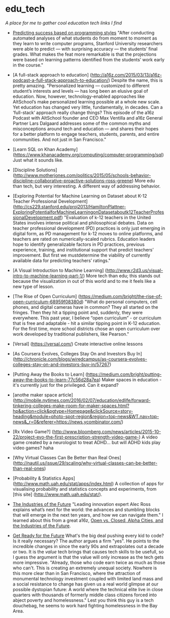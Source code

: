 # edu_tech

_A place for me to gather cool education tech links I find_

* [Predicting success based on programming styles](https://ed.stanford.edu/news/stanford-study-shows-success-different-learning-styles-computer-science-class)
"After conducting automated analyses of what students do from moment to moment as they learn to write computer programs, Stanford University researchers were able to predict — with surprising accuracy — the students’ final grades. What makes the feat more remarkable is that the projections were based on learning patterns identified from the students’ work early in the course."

* [A full-stack approach to education] (http://a16z.com/2015/03/13/a16z-podcast-a-full-stack-approach-to-education/)
Despite the name, this is pretty amazing.
"Personalized learning — customized to different student’s interests and levels — has long been an elusive goal of education. Now, however, technology-enabled approaches like AltSchool’s make personalized learning possible at a whole new scale. Yet education has changed very little, fundamentally, in decades. Can a ‘full-stack‘ approach really change things? This episode of the a16z Podcast with AltSchool founder and CEO Max Ventilla and a16z General Partner Lars Dalgaard addresses some of the common myths and misconceptions around tech and education — and shares their hopes for a better platform to engage teachers, students, parents, and entire communities. And not just in San Francisco."

* [Learn SQL on Khan Academy] (https://www.khanacademy.org/computing/computer-programming/sql)
Just what it sounds like.

* [Discipline Solutions] (http://www.motherjones.com/politics/2015/05/schools-behavior-discipline-collaborative-proactive-solutions-ross-greene)
More edu than tech, but very interesting. A different way of addressing behavior.

* [Exploring Potential for Machine Learning on Dataset about K-12
Teacher Professional Development] (http://cs229.stanford.edu/proj2013/HamiltonPlattner-ExploringPotentialforMachineLearningonDatasetaboutk12TeacherProfessionalDevelopment.pdf) 
"Evaluation of k-12 teachers in the United States involves
intense political and philosophical debates.
Data on teacher professional development (PD)
practices is only just emerging in digital form, as
PD management for k-12 moves to online platforms,
and teachers are rated on numerically-scaled
rubrics. Education leaders hope to identify generalizable
factors in PD practices, previous experience,
training, and institutional support that predict
teachers’ improvement. But first we mustdetermine
the viability of currently available data for
predicting teachers’ ratings."

* [A Visual Introduction to Machine Learning] (http://www.r2d3.us/visual-intro-to-machine-learning-part-1/) More tech than edu; this stands out because the visualization in out of this world and to me it feels like a new type of lesson.

* [The Rise of Open Curriculum] (https://medium.com/bright/the-rise-of-open-curriculum-68959f08380d)  "What do personal computers, cell phones, and digital cameras have in common? They all started on the fringes. Then they hit a tipping point and, suddenly, they were everywhere. This past year, I believe “open curriculum” - or curriculum that is free and adaptable - hit a similar tipping point in K-12 education. For the first time, more school districts chose an open curriculum over work developed by traditional publishers, like Pearson."
 
* [Versal] (https://versal.com/) Create interactive online lessons

* [As Coursera Evolves, Colleges Stay On and Investors Buy In] (http://chronicle.com/blogs/wiredcampus/as-coursera-evolves-colleges-stay-on-and-investors-buy-in/57267)

* [Putting Away the Books to Learn] (https://medium.com/bright/putting-away-the-books-to-learn-77c56d28a7ea) Maker spaces in education - it's currently just for the privileged. Can it expand?

* [anothe maker space article] (http://mobile.nytimes.com/2016/02/07/education/edlife/forward-tinkering-colleges-make-room-for-maker-spaces.html?hp&action=click&pgtype=Homepage&clickSource=story-heading&module=photo-spot-region&region=top-news&WT.nav=top-news&_r=0&referer=https://news.ycombinator.com/)

* [Rx Video Game?] (http://www.bloomberg.com/news/articles/2015-10-22/project-evo-the-first-prescription-strength-video-game-) A video game created by a neurologist to treat ADHD... but will ADHD kids play video games? haha 

* [Why Virtual Classes Can Be Better than Real Ones] (http://nautil.us/issue/29/scaling/why-virtual-classes-can-be-better-than-real-ones)

* [Probability & Statistics Apps] (http://www.math.uah.edu/stat/apps/index.html) A collection of apps for visualising probability and statistics concepts and experiments, from [this site] (http://www.math.uah.edu/stat/).

* [The Industries of the Future](http://www.amazon.com/The-Industries-Future-Alec-Ross/dp/1476753652) "Leading innovation expert Alec Ross explains what’s next for the world: the advances and stumbling blocks that will emerge in the next ten years, and how we can navigate them." I learned about this from a great a16z, [Open vs. Closed, Alpha Cities, and the Industries of the Future](http://a16z.com/2016/02/19/industries-of-the-future/).

* [Get Ready for the Future](https://medium.com/javascript-scene/get-ready-for-the-future-f4cf7610b985#.f6elepm5r) What's the big deal pushing every kid to code? Is it really necessary? The author argues a firm "yes". He points to the incredible changes in since the early 90s and extrapolates out a decade or two. It is the _value_ tech brings that causes tech skills to be usefull, so I guess the argument is that the value will only increase as the tech gets more impressive. "Already, those who code earn twice as much as those who can't. This is creating an extremely unequal society. Nowhere is this more clear than in San Francisco, where the attraction of monumental technology investment coupled with limited land mass and a social resistance to change has given us a real world glimpse at our possible dystopian future: A world where the technical elite live in close quarters with thousands of formerly middle class citizens forced into abject poverty and homelessness." Lest you think this guy is a tech douchebag, he seems to work hard fighting homelessness in the Bay Area.
